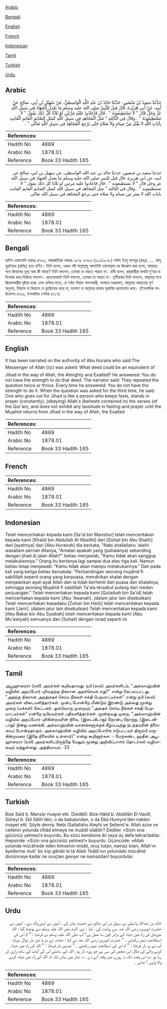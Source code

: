 [Arabic](#arabic)

[Bengali](#bengali)

[English](#english)

[French](#french)

[Indonesian](#indonesian)

[Tamil](#tamil)

[Turkish](#turkish)

[Urdu](#urdu)

## Arabic


<div dir="rtl" lang="ar" style={{fontSize:'larger',backgroundColor:'#f8f9fa',padding:20}}>
حَدَّثَنَا سَعِيدُ بْنُ مَنْصُورٍ، حَدَّثَنَا خَالِدُ بْنُ عَبْدِ اللَّهِ الْوَاسِطِيُّ، عَنْ سُهَيْلِ بْنِ أَبِي، صَالِحٍ عَنْ أَبِيهِ، عَنْ أَبِي هُرَيْرَةَ، قَالَ قِيلَ لِلنَّبِيِّ صلى الله عليه وسلم مَا يَعْدِلُ الْجِهَادَ فِي سَبِيلِ اللَّهِ عَزَّ وَجَلَّ قَالَ ‏"‏ لاَ تَسْتَطِيعُونَهُ ‏"‏ ‏.‏ قَالَ فَأَعَادُوا عَلَيْهِ مَرَّتَيْنِ أَوْ ثَلاَثًا كُلُّ ذَلِكَ يَقُولُ ‏"‏ لاَ تَسْتَطِيعُونَهُ ‏"‏ ‏.‏ وَقَالَ فِي الثَّالِثَةِ ‏"‏ مَثَلُ الْمُجَاهِدِ فِي سَبِيلِ اللَّهِ كَمَثَلِ الصَّائِمِ الْقَائِمِ الْقَانِتِ بِآيَاتِ اللَّهِ لاَ يَفْتُرُ مِنْ صِيَامٍ وَلاَ صَلاَةٍ حَتَّى يَرْجِعَ الْمُجَاهِدُ فِي سَبِيلِ اللَّهِ تَعَالَى ‏"‏ ‏.‏
</div>
<div style={{backgroundColor:'#f8f9fa',padding:20, marginBottom: 10}}><table> <thead> <tr> <th>References:</th> <th></th> </tr> </thead> <tbody><tr><td>Hadith No</td><td>4869</td></tr><tr><td>Arabic No</td><td>1878.01</td></tr><tr><td>Reference</td><td>Book 33 Hadith 165</td></tr></tbody></table></div>


<div dir="rtl" lang="ar" style={{fontSize:'larger',backgroundColor:'#f8f9fa',padding:20}}>
حدثنا سعيد بن منصور، حدثنا خالد بن عبد الله الواسطي، عن سهيل بن ابي، صالح عن ابيه، عن ابي هريرة، قال قيل للنبي صلى الله عليه وسلم ما يعدل الجهاد في سبيل الله عز وجل قال " لا تستطيعونه " . قال فاعادوا عليه مرتين او ثلاثا كل ذلك يقول " لا تستطيعونه " . وقال في الثالثة " مثل المجاهد في سبيل الله كمثل الصايم القايم القانت بايات الله لا يفتر من صيام ولا صلاة حتى يرجع المجاهد في سبيل الله تعالى
</div>
<div style={{backgroundColor:'#f8f9fa',padding:20, marginBottom: 10}}><table> <thead> <tr> <th>References:</th> <th></th> </tr> </thead> <tbody><tr><td>Hadith No</td><td>4869</td></tr><tr><td>Arabic No</td><td>1878.01</td></tr><tr><td>Reference</td><td>Book 33 Hadith 165</td></tr></tbody></table></div>

## Bengali


<div dir="ltr" lang="bn" style={{fontSize:'larger',backgroundColor:'#f8f9fa',padding:20}}>
হাদিস একাডেমি নাম্বারঃ ৪৭৬৩, আন্তর্জাতিক নাম্বারঃ ১৮৭৮ ৪৭৬৩-(১১০/১৮৭৮) সাঈদ ইবনু মানসূর (রহঃ) ..... আবূ হুরাইরাহ (রাযিঃ) হতে বর্ণিত। তিনি বলেন, একদা নবী সাল্লাল্লাহু আলাইহি ওয়াসাল্লাম কে জিজ্ঞেস করা হলো, আল্লাহর পথে জিহাদের তুল্য আর কী আছে? তিনি বললেন, তোমরা তা করতে পারবে না। রাবী বলেন, প্রশ্নকারীরা কথাটা দু’বার বা তিনবার করে ফিরিয়ে বললেন। প্রত্যেকবারই তিনি বললেন, তোমরা তা পারবে না। তৃতীয়বার তিনি বললেন, আল্লাহর পথে জিহাদকারীর দৃষ্টান্ত হচ্ছে এমন ব্যক্তির মতো, যে সর্বদা সিয়াম পালনকারী, সালাতে দণ্ডায়মান, আল্লাহর আয়াতের পূর্ণ অনুগত, সিয়ামে বা কিয়ামে যে ক্লান্তিবোধ করে না, যতক্ষণ না আল্লাহর রাস্তায় মুজাহিদ প্রত্যাবর্তন করে। (ইসলামিক ফাউন্ডেশন ৪৭১৬, ইসলামিক সেন্টার ৪৭১৭)
</div>
<div style={{backgroundColor:'#f8f9fa',padding:20, marginBottom: 10}}><table> <thead> <tr> <th>References:</th> <th></th> </tr> </thead> <tbody><tr><td>Hadith No</td><td>4869</td></tr><tr><td>Arabic No</td><td>1878.01</td></tr><tr><td>Reference</td><td>Book 33 Hadith 165</td></tr></tbody></table></div>

## English


<div dir="ltr" lang="en" style={{fontSize:'larger',backgroundColor:'#f8f9fa',padding:20}}>
It has been narrated on the authority of Abu Huraira who said:The Messenger of Allah (ﷺ) was asked: What deed could be an equivalent of Jihad in the way of Allah, the Almighty and Exalted? He answered: You do not have the strength to do that deed. The narrator said: They repeated the question twice or thrice. Every time he answered: You do not have the strength to do it. When the question was asked for the third time, he said: One who goes out for Jihad is like a person who keeps fasts, stands in prayer (constantly), (obeying) Allah's (behests contained in) the verses (of the Qur'an), and does not exhibit any lassitude in fasting and prayer until the Mujahid returns from Jihad in the way of Allah, the Exalted
</div>
<div style={{backgroundColor:'#f8f9fa',padding:20, marginBottom: 10}}><table> <thead> <tr> <th>References:</th> <th></th> </tr> </thead> <tbody><tr><td>Hadith No</td><td>4869</td></tr><tr><td>Arabic No</td><td>1878.01</td></tr><tr><td>Reference</td><td>Book 33 Hadith 165</td></tr></tbody></table></div>

## French


<div dir="ltr" lang="fr" style={{fontSize:'larger',backgroundColor:'#f8f9fa',padding:20}}>

</div>
<div style={{backgroundColor:'#f8f9fa',padding:20, marginBottom: 10}}><table> <thead> <tr> <th>References:</th> <th></th> </tr> </thead> <tbody><tr><td>Hadith No</td><td>4869</td></tr><tr><td>Arabic No</td><td>1878.01</td></tr><tr><td>Reference</td><td>Book 33 Hadith 165</td></tr></tbody></table></div>

## Indonesian


<div dir="ltr" lang="id" style={{fontSize:'larger',backgroundColor:'#f8f9fa',padding:20}}>
Telah menceritakan kepada kami [Sa'id bin Manshur] telah menceritakan kepada kami [Khalid bin Abdullah Al Wasithi] dari [Suhail bin Abu Shalih] dari [ayahnya] dari [Abu Hurairah] dia berkata, "Nabi shallallahu 'alaihi wasallam pernah ditanya, "Amalan apakah yang (pahalanya) sebanding dengan jihad di jalan Allah?" beliau menjawab, "Kamu tidak akan sanggup melakukannya." Orang itu bertanya lagi sampai dua atau tiga kali. Namun beliau tetap menjawab: "Kamu tidak akan mampu melakukannya." Dan pada kali yang ketiga beliau bersabda: "Perbandingan seorang mujahid fi sabilillah seperti orang yang berpuasa, mendirikan shalat dengan menjalankan ayat-ayat Allah dan ia tidak berhenti dari puasa dan shalatnya, sehingga seorang Mujahid fi sabilillah Ta'ala tersebut pulang dari medan perjuangan." Telah menceritakan kepada kami [Qutaibah bin Sa'id] telah menceritakan kepada kami [Abu 'Awanah]. (dalam jalur lain disebutkan) Telah menceritakan kepadaku [Zuhair bin Harb] telah menceritakan kepada kami [Jarir]. (dalam jalur lain disebutkan) Telah menceritakan kepada kami [Abu Bakar bin Abu Syaibah] telah menceritakan kepada kami [Abu Mu'awiyah] semuanya dari [Suhail] dengan isnad seperti ini
</div>
<div style={{backgroundColor:'#f8f9fa',padding:20, marginBottom: 10}}><table> <thead> <tr> <th>References:</th> <th></th> </tr> </thead> <tbody><tr><td>Hadith No</td><td>4869</td></tr><tr><td>Arabic No</td><td>1878.01</td></tr><tr><td>Reference</td><td>Book 33 Hadith 165</td></tr></tbody></table></div>

## Tamil


<div dir="ltr" lang="ta" style={{fontSize:'larger',backgroundColor:'#f8f9fa',padding:20}}>
அபூஹுரைரா (ரலி) அவர்கள் கூறியதாவது: நபி (ஸல்) அவர்களிடம், "அல்லாஹ்வின் வழியில் அறப்போர் புரிவதற்கு நிகரான அறச்செயல் எது?" என்று கேட்கப்பட்டது. "அதற்கு நிகரான அறத்தைச் செய்ய நீங்கள் சக்தி பெறமாட்டீர்கள்" என்று நபி (ஸல்) அவர்கள் விடையளித்தார்கள். முன்பு போன்றே மீண்டும் இரண்டு அல்லது மூன்று முறை (மக்கள்) கேட்டனர். ஒவ்வொரு முறையும் "அதைச் செய்ய நீங்கள் சக்தி பெறமாட்டீர்கள்" என்றே நபியவர்கள் பதிலளித்தார்கள். மூன்றாவது முறை, "அல்லாஹ்வின் வழியில் அறப்போர் புரிகின்றவரின் நிலை, (இடைவிடாது) நோன்பு நோற்று, (இடைவிடாது) நின்று வணங்கி, அல்லாஹ்வின் வசனங்களுக்குக் கீழ்ப்படிந்து நடந்தவரின் நிலையைப் போன்றதாகும். அல்லாஹ்வின் வழியில் அறப்போரில் ஈடுபட்டவர் திரும்பி வருகின்றவரை (இதே நிலையில் உள்ளார்)" என்று கூறினார்கள. - மேற்கண்ட ஹதீஸ் அபூஹுரைரா (ரலி) அவர்களிடமிருந்தே மேலும் மூன்று அறிவிப்பாளர் தொடர்கள் வழியாகவும் வந்துள்ளது. அத்தியாயம் : 33
</div>
<div style={{backgroundColor:'#f8f9fa',padding:20, marginBottom: 10}}><table> <thead> <tr> <th>References:</th> <th></th> </tr> </thead> <tbody><tr><td>Hadith No</td><td>4869</td></tr><tr><td>Arabic No</td><td>1878.01</td></tr><tr><td>Reference</td><td>Book 33 Hadith 165</td></tr></tbody></table></div>

## Turkish


<div dir="ltr" lang="tr" style={{fontSize:'larger',backgroundColor:'#f8f9fa',padding:20}}>
Bize Saîd b. Mansûr rivayet etti. (Dedikî): Bize Hâlid b. Abdillâh El-Vasitî, Süheyl b. Ebî Sâlih'den, o da babasından, o da Ebû Hureyre'den naklen rivayet etti. Şöyle demiş: Nebi (Sallallahu Aleyhi ve Sellem)'e: Allah azze ve cellenin yolunda cîhâd etmeye ne muâdil olabilir? Dediler. «Sizin ona gücünüz yetmez!» buyurdu. Bu sözü kendisine ikî veya üç defa tekrarladılar. Hepsinde: «Sizin ona gücünüz yetmez!» buyurdu. Üçüncüde: «Allah yolunda mücâhede eden kimsenin misâli, oruç tutan, namaz kılan, Allah'ın âyetlerine muti' bir kişi gibidir ki tâ Allah Teâlâ'nın yolundaki mücâhid donünceye kadar ne oruçtan gevşer ne namazdan! buyurdular:
</div>
<div style={{backgroundColor:'#f8f9fa',padding:20, marginBottom: 10}}><table> <thead> <tr> <th>References:</th> <th></th> </tr> </thead> <tbody><tr><td>Hadith No</td><td>4869</td></tr><tr><td>Arabic No</td><td>1878.01</td></tr><tr><td>Reference</td><td>Book 33 Hadith 165</td></tr></tbody></table></div>

## Urdu


<div dir="rtl" lang="ur" style={{fontSize:'larger',backgroundColor:'#f8f9fa',padding:20}}>
خالد بن عبداللہ واسطی نے سہیل بن ابی صالح سے حدیث بیان کی ، انہوں نے اپنے والد سے ، انہوں نے حضرت ابوہریرہ رضی اللہ عنہ سے روایت کی ، کہا : نبی اکرم صلی اللہ علیہ وسلم سے پوچھا گیا : اللہ عزوجل کی راہ میں جہاد کے برابر کون سا عمل ہے؟ آپ صلی اللہ علیہ وسلم نے فرمایا : " تم اس کی استطاعت نہیں رکھتے ۔ " حضرت ابوہریرہ رضی اللہ عنہ نے کہا : صحابہ نے دو یا تین بار سوال دہرایا ، آپ نے ہر بار فرمایا : " تم اس کی اسطاعت نہیں رکھتے ۔ " تیسری بار فرمایا : " اللہ کی راہ میں جہاد کرنے والے کی مثال اس شخص کی سی ہے جو روزہ دار ہو ، اللہ کے سامنے اس کی آیات کے ساتھ زاری کر رہا ہو ، وہ اس وقت تک نہ روزے میں وقفہ آنے دے ، نہ نماز میں یہاں تک کہ اللہ کی راہ میں جہاد کرنے والا واپس آ جائے ۔
</div>
<div style={{backgroundColor:'#f8f9fa',padding:20, marginBottom: 10}}><table> <thead> <tr> <th>References:</th> <th></th> </tr> </thead> <tbody><tr><td>Hadith No</td><td>4869</td></tr><tr><td>Arabic No</td><td>1878.01</td></tr><tr><td>Reference</td><td>Book 33 Hadith 165</td></tr></tbody></table></div>
